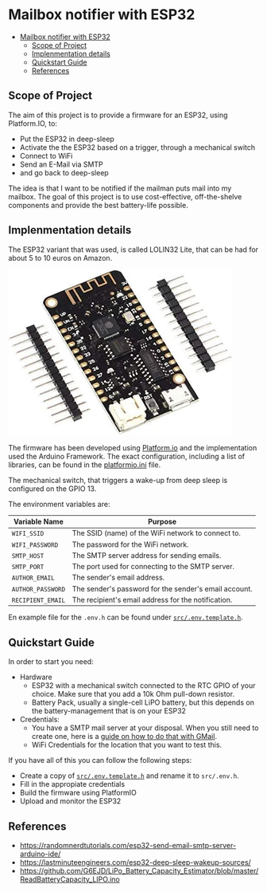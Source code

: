 # Mailbox notifier with ESP32

- [Mailbox notifier with ESP32](#mailbox-notifier-with-esp32)
  - [Scope of Project](#scope-of-project)
  - [Implenmentation details](#implenmentation-details)
  - [Quickstart Guide](#quickstart-guide)
  - [References](#references)


## Scope of Project
The aim of this project is to provide a firmware for an ESP32, using Platform.IO, to:
* Put the ESP32 in deep-sleep
* Activate the the ESP32 based on a trigger, through a mechanical switch
* Connect to WiFi
* Send an E-Mail via SMTP
* and go back to deep-sleep

The idea is that I want to be notified if the mailman puts mail into my mailbox. The goal of this project is to use cost-effective, off-the-shelve components and provide the best battery-life possible. 

## Implenmentation details
The ESP32 variant that was used, is called LOLIN32 Lite, that can be had for about 5 to 10 euros on Amazon.

![alt text](docs/lolinlite32.png)

The firmware has been developed using [Platform.io](https://platformio.org/) and the implementation used the Arduino Framework. The exact configuration, including a list of libraries, can be found in the [platformio.ini](platformio.ini) file. 

The mechanical switch, that triggers a wake-up from deep sleep is configured on the GPIO 13. 

The environment variables are:

| **Variable Name** | **Purpose**                                                       |
| ----------------- | ----------------------------------------------------------------- |
| `WIFI_SSID`       | The SSID (name) of the WiFi network to connect to.                |
| `WIFI_PASSWORD`   | The password for the WiFi network.                                |
| `SMTP_HOST`       | The SMTP server address for sending emails.                       |
| `SMTP_PORT`       | The port used for connecting to the SMTP server.                  |
| `AUTHOR_EMAIL`    | The sender's email address.                                       |
| `AUTHOR_PASSWORD` | The sender's password for the sender's email account. |
| `RECIPIENT_EMAIL` | The recipient's email address for the notification.               |

En example file for the `.env.h` can be found under [`src/.env.template.h`](src/.env.template.h).

## Quickstart Guide
In order to start you need:
* Hardware
  * ESP32 with a mechanical switch connected to the RTC GPIO of your choice. Make sure that you add a 10k Ohm pull-down resistor. 
  * Battery Pack, usually a single-cell LiPO battery, but this depends on the battery-management that is on your ESP32
* Credentials: 
  * You have a SMTP mail server at your disposal. When you still need to create one, here is a [guide on how to do that with GMail](https://randomnerdtutorials.com/esp32-send-email-smtp-server-arduino-ide/).
  * WiFi Credentials for the location that you want to test this. 

If you have all of this you can follow the following steps:
* Create a copy of [`src/.env.template.h`](src/.env.template.h) and rename it to `src/.env.h`.
* Fill in the appropiate credentials
* Build the firmware using PlatformIO
* Upload and monitor the ESP32


## References
* https://randomnerdtutorials.com/esp32-send-email-smtp-server-arduino-ide/
* https://lastminuteengineers.com/esp32-deep-sleep-wakeup-sources/
* https://github.com/G6EJD/LiPo_Battery_Capacity_Estimator/blob/master/ReadBatteryCapacity_LIPO.ino